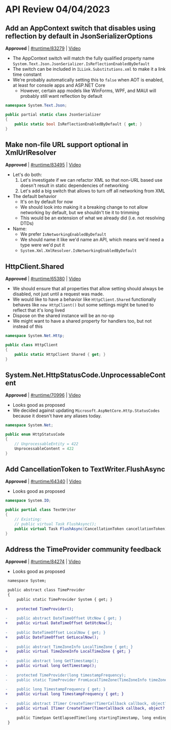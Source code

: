 # API Review 04/04/2023

## Add an AppContext switch that disables using reflection by default in JsonSerializerOptions

**Approved** | [#runtime/83279](https://github.com/dotnet/runtime/issues/83279#issuecomment-1496340428) | [Video](https://www.youtube.com/watch?v=nnisgqBZux0&t=0h0m0s)

* The AppContext switch will match the fully qualified property name `System.Text.Json.JsonSerializer.IsReflectionEnabledByDefault`
* The switch can be included in `ILLink.Substitutions.xml` to make it a link time constant
* We're probably automatically setting this to `false` when AOT is enabled, at least for console apps and ASP.NET Core
    - However, certain app models like WinForms, WPF, and MAUI will probably still want reflection by default

```C#
namespace System.Text.Json;

public partial static class JsonSerializer
{
    public static bool IsReflectionEnabledByDefault { get; }
}
```

## Make non-file URL support optional in XmlUrlResolver

**Approved** | [#runtime/83495](https://github.com/dotnet/runtime/issues/83495#issuecomment-1496398098) | [Video](https://www.youtube.com/watch?v=nnisgqBZux0&t=0h22m24s)

* Let's do both:
    1. Let's investigate if we can refactor XML so that non-URL based use doesn't result in static dependencies of networking
    2. Let's add a big switch that allows to turn off all networking from XML
* The default behavior
    - It's on by default for now
    - We should look into making it a breaking change to not allow networking by default, but we shouldn't tie it to trimming
    - This would be an extension of what we already did (i.e. not resolving DTDs)
* Name:
    - We prefer `IsNetworkingEnabledByDefault`
    - We should name it like we'd name an API, which means we'd need a type were we'd put it
    - `System.Xml.XmlResolver.IsNetworkingEnabledByDefault`

## HttpClient.Shared

**Approved** | [#runtime/65380](https://github.com/dotnet/runtime/issues/65380#issuecomment-1496418947) | [Video](https://www.youtube.com/watch?v=nnisgqBZux0&t=1h10m11s)

* We should ensure that all properties that allow setting should always be disabled, not just until a request was made.
* We would like to have a behavior like `HttpClient.Shared` functionally behaves like `new HttpClient()` but some settings might be tuned to reflect that it's long lived
* Dispose on the shared instance will be an no-op
* We might want to have a shared property for handlers too, but not instead of this

```C#
namespace System.Net.Http;

public class HttpClient
{
    public static HttpClient Shared { get; }
}
```
## System.Net.HttpStatusCode.UnprocessableContent

**Approved** | [#runtime/70996](https://github.com/dotnet/runtime/issues/70996#issuecomment-1496423509) | [Video](https://www.youtube.com/watch?v=nnisgqBZux0&t=1h26m44s)

* Looks good as proposed
* We decided against updating `Microsoft.AspNetCore.Http.StatusCodes` because it doesn't have any aliases today.

```C#
namespace System.Net;

public enum HttpStatusCode
{
    // UnprocessableEntity = 422
    UnprocessableContent = 422
}
```

## Add CancellationToken to TextWriter.FlushAsync

**Approved** | [#runtime/64340](https://github.com/dotnet/runtime/issues/64340#issuecomment-1496432362) | [Video](https://www.youtube.com/watch?v=nnisgqBZux0&t=1h29m53s)

* Looks good as proposed

```C#
namespace System.IO;

public partial class TextWriter
{
    // Existing:
    // public virtual Task FlushAsync();
    public virtual Task FlushAsync(CancellationToken cancellationToken);
}
```

## Address the TimeProvider community feedback

**Approved** | [#runtime/84274](https://github.com/dotnet/runtime/issues/84274#issuecomment-1496454455) | [Video](https://www.youtube.com/watch?v=nnisgqBZux0&t=1h37m0s)

* Looks good as proposed

```diff
 namespace System;

 public abstract class TimeProvider
 {
     public static TimeProvider System { get; }
     
+    protected TimeProvider();
 
-    public abstract DateTimeOffset UtcNow { get; }
+    public virtual DateTimeOffset GetUtcNow();
 
-    public DateTimeOffset LocalNow { get; }
+    public DateTimeOffset GetLocalNow();
 
-    public abstract TimeZoneInfo LocalTimeZone { get; }
+    public virtual TimeZoneInfo LocalTimeZone { get; }
 
-    public abstract long GetTimestamp();
+    public virtual long GetTimestamp();
 
-    protected TimeProvider(long timestampFrequency);
-    public static TimeProvider FromLocalTimeZone(TimeZoneInfo timeZone);
 
-    public long TimestampFrequency { get; }
+    public virtual long TimestampFrequency { get; }
 
-    public abstract ITimer CreateTimer(TimerCallback callback, object? state, TimeSpan dueTime, TimeSpan period);
+    public virtual ITimer CreateTimer(TimerCallback callback, object? state, TimeSpan dueTime, TimeSpan period);
 
     public TimeSpan GetElapsedTime(long startingTimestamp, long endingTimestamp);
 }
```

